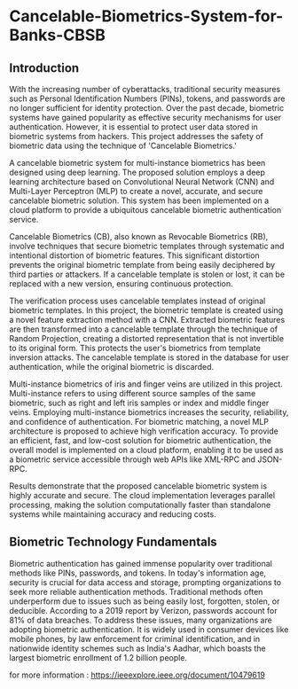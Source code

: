 # Cancelable-Biometrics-System-for-Banks-CBSB

## Introduction

With the increasing number of cyberattacks, traditional security measures such as Personal Identification Numbers (PINs), tokens, and passwords are no longer sufficient for identity protection. Over the past decade, biometric systems have gained popularity as effective security mechanisms for user authentication. However, it is essential to protect user data stored in biometric systems from hackers. This project addresses the safety of biometric data using the technique of 'Cancelable Biometrics.'

A cancelable biometric system for multi-instance biometrics has been designed using deep learning. The proposed solution employs a deep learning architecture based on Convolutional Neural Network (CNN) and Multi-Layer Perceptron (MLP) to create a novel, accurate, and secure cancelable biometric solution. This system has been implemented on a cloud platform to provide a ubiquitous cancelable biometric authentication service.

Cancelable Biometrics (CB), also known as Revocable Biometrics (RB), involve techniques that secure biometric templates through systematic and intentional distortion of biometric features. This significant distortion prevents the original biometric template from being easily deciphered by third parties or attackers. If a cancelable template is stolen or lost, it can be replaced with a new version, ensuring continuous protection.

The verification process uses cancelable templates instead of original biometric templates. In this project, the biometric template is created using a novel feature extraction method with a CNN. Extracted biometric features are then transformed into a cancelable template through the technique of Random Projection, creating a distorted representation that is not invertible to its original form. This protects the user's biometrics from template inversion attacks. The cancelable template is stored in the database for user authentication, while the original biometric is discarded.

Multi-instance biometrics of iris and finger veins are utilized in this project. Multi-instance refers to using different source samples of the same biometric, such as right and left iris samples or index and middle finger veins. Employing multi-instance biometrics increases the security, reliability, and confidence of authentication. For biometric matching, a novel MLP architecture is proposed to achieve high verification accuracy. To provide an efficient, fast, and low-cost solution for biometric authentication, the overall model is implemented on a cloud platform, enabling it to be used as a biometric service accessible through web APIs like XML-RPC and JSON-RPC. 

Results demonstrate that the proposed cancelable biometric system is highly accurate and secure. The cloud implementation leverages parallel processing, making the solution computationally faster than standalone systems while maintaining accuracy and reducing costs.

## Biometric Technology Fundamentals

Biometric authentication has gained immense popularity over traditional methods like PINs, passwords, and tokens. In today's information age, security is crucial for data access and storage, prompting organizations to seek more reliable authentication methods. Traditional methods often underperform due to issues such as being easily lost, forgotten, stolen, or deducible. According to a 2019 report by Verizon, passwords account for 81% of data breaches. To address these issues, many organizations are adopting biometric authentication. It is widely used in consumer devices like mobile phones, by law enforcement for criminal identification, and in nationwide identity schemes such as India's Aadhar, which boasts the largest biometric enrollment of 1.2 billion people.

for more information : https://ieeexplore.ieee.org/document/10479619

